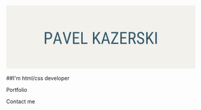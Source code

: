 ![Header](https://github.com/pavelkazerski/pavelkazerski/blob/main/assets/Pavel%20Kazerski.png)

##I'm html/css developer

Portfolio

Contact me
